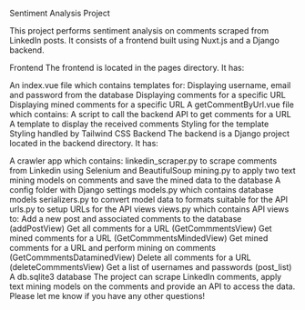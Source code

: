 Sentiment Analysis Project

This project performs sentiment analysis on comments scraped from LinkedIn posts. It consists of a frontend built using Nuxt.js and a Django backend.

Frontend
The frontend is located in the pages directory. It has:

An index.vue file which contains templates for:
Displaying username, email and password from the database
Displaying comments for a specific URL
Displaying mined comments for a specific URL
A getCommentByUrl.vue file which contains:
A script to call the backend API to get comments for a URL
A template to display the received comments
Styling for the template
Styling handled by Tailwind CSS
Backend
The backend is a Django project located in the backend directory. It has:

A crawler app which contains:
linkedin_scraper.py to scrape comments from Linkedin using Selenium and BeautifulSoup
mining.py to apply two text mining models on comments and save the mined data to the database
A config folder with Django settings
models.py which contains database models
serializers.py to convert model data to formats suitable for the API
urls.py to setup URLs for the API views
views.py which contains API views to:
Add a new post and associated comments to the database (addPostView)
Get all comments for a URL (GetCommmentsView)
Get mined comments for a URL (GetCommmentsMindedView)
Get mined comments for a URL and perform mining on comments (GetCommmentsDataminedView)
Delete all comments for a URL (deleteCommmentsView)
Get a list of usernames and passwords (post_list)
A db.sqlite3 database
The project can scrape LinkedIn comments, apply text mining models on the comments and provide an API to access the data. Please let me know if you have any other questions!
